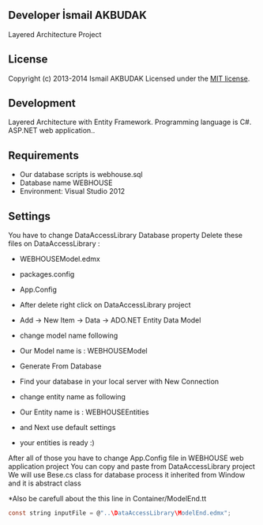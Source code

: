 ## Developer İsmail AKBUDAK 

Layered Architecture Project

## License

Copyright (c) 2013-2014 Ismail AKBUDAK
Licensed under the [MIT license](https://github.com/ismailakbudak/layered-architecture/blob/master/MIT-LICENSE.txt).

## Development 
 Layered Architecture with Entity Framework. Programming language is C#. ASP.NET web application..

## Requirements
* Our database scripts is webhouse.sql
* Database name WEBHOUSE
* Environment: Visual Studio 2012

## Settings

You have to change DataAccessLibrary Database property
Delete these files on DataAccessLibrary : 
* WEBHOUSEModel.edmx
* packages.config
* App.Config

* After delete right click on DataAccessLibrary project
* Add -> New Item -> Data -> ADO.NET Entity Data Model
* change model name following
* Our Model name is : WEBHOUSEModel
* Generate From Database 
* Find your database in your local server with New Connection
* change entity name as following
* Our Entity name is : WEBHOUSEEntities
* and Next use default settings 
* your entities is ready :)

After all of those you have to change App.Config file in WEBHOUSE web application project
You can copy and paste from DataAccessLibrary project
We will use Bese.cs class for database process it inherited from Window and it is abstract class

*Also be carefull about the this line in Container/ModelEnd.tt 
```c 
const string inputFile = @"..\DataAccessLibrary\ModelEnd.edmx";
```
